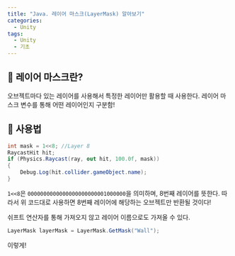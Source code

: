 ```yaml
---
title: "Java. 레이어 마스크(LayerMask) 알아보기"
categories:
  - Unity
tags:
  - Unity
  - 기초
---
```


## 🌟 레이어 마스크란?

오브젝트마다 있는 레이어를 사용해서 특정한 레이어만 활용할 때 사용한다. 레이어 마스크 변수를 통해 어떤 레이어인지 구분함!



## 🌟 사용법

```c#
int mask = 1<<8; //Layer 8
RaycastHit hit;
if (Physics.Raycast(ray, out hit, 100.0f, mask))
{
    Debug.Log(hit.collider.gameObject.name);
}
```

`1<<8`은  `0000000000000000000000001000000`을 의미하며, 8번째 레이어를 뜻한다. 따라서 위 코드대로 사용하면 8번째 레이어에 해당하는 오브젝트만 반환될 것이다!



쉬프트 연산자를 통해 가져오지 않고 레이어 이름으로도 가져올 수 있다.

```c#
LayerMask layerMask = LayerMask.GetMask("Wall");
```

이렇게! 

